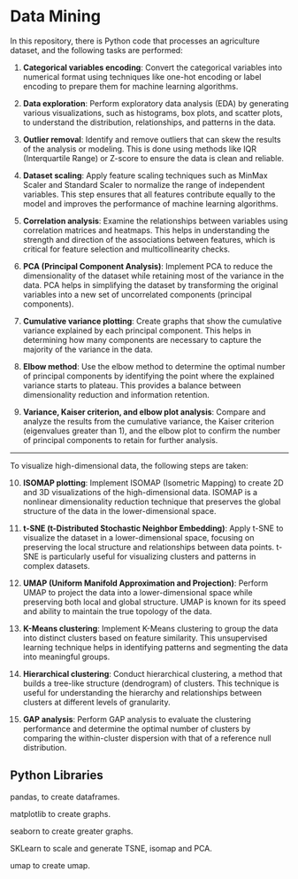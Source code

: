 # Data Mining #

In this repository, there is Python code that processes an agriculture dataset, and the following tasks are performed:

1. **Categorical variables encoding**: Convert the categorical variables into numerical format using techniques like one-hot encoding or label encoding to prepare them for machine learning algorithms.

2. **Data exploration**: Perform exploratory data analysis (EDA) by generating various visualizations, such as histograms, box plots, and scatter plots, to understand the distribution, relationships, and patterns in the data.

3. **Outlier removal**: Identify and remove outliers that can skew the results of the analysis or modeling. This is done using methods like IQR (Interquartile Range) or Z-score to ensure the data is clean and reliable.

4. **Dataset scaling**: Apply feature scaling techniques such as MinMax Scaler and Standard Scaler to normalize the range of independent variables. This step ensures that all features contribute equally to the model and improves the performance of machine learning algorithms.

5. **Correlation analysis**: Examine the relationships between variables using correlation matrices and heatmaps. This helps in understanding the strength and direction of the associations between features, which is critical for feature selection and multicollinearity checks.

6. **PCA (Principal Component Analysis)**: Implement PCA to reduce the dimensionality of the dataset while retaining most of the variance in the data. PCA helps in simplifying the dataset by transforming the original variables into a new set of uncorrelated components (principal components).

7. **Cumulative variance plotting**: Create graphs that show the cumulative variance explained by each principal component. This helps in determining how many components are necessary to capture the majority of the variance in the data.

8. **Elbow method**: Use the elbow method to determine the optimal number of principal components by identifying the point where the explained variance starts to plateau. This provides a balance between dimensionality reduction and information retention.

9. **Variance, Kaiser criterion, and elbow plot analysis**: Compare and analyze the results from the cumulative variance, the Kaiser criterion (eigenvalues greater than 1), and the elbow plot to confirm the number of principal components to retain for further analysis.

---

To visualize high-dimensional data, the following steps are taken:

10. **ISOMAP plotting**: Implement ISOMAP (Isometric Mapping) to create 2D and 3D visualizations of the high-dimensional data. ISOMAP is a nonlinear dimensionality reduction technique that preserves the global structure of the data in the lower-dimensional space.

11. **t-SNE (t-Distributed Stochastic Neighbor Embedding)**: Apply t-SNE to visualize the dataset in a lower-dimensional space, focusing on preserving the local structure and relationships between data points. t-SNE is particularly useful for visualizing clusters and patterns in complex datasets.

12. **UMAP (Uniform Manifold Approximation and Projection)**: Perform UMAP to project the data into a lower-dimensional space while preserving both local and global structure. UMAP is known for its speed and ability to maintain the true topology of the data.

13. **K-Means clustering**: Implement K-Means clustering to group the data into distinct clusters based on feature similarity. This unsupervised learning technique helps in identifying patterns and segmenting the data into meaningful groups.

14. **Hierarchical clustering**: Conduct hierarchical clustering, a method that builds a tree-like structure (dendrogram) of clusters. This technique is useful for understanding the hierarchy and relationships between clusters at different levels of granularity.

15. **GAP analysis**: Perform GAP analysis to evaluate the clustering performance and determine the optimal number of clusters by comparing the within-cluster dispersion with that of a reference null distribution.



## Python Libraries ##

pandas, to create dataframes.

matplotlib to create graphs.

seaborn to create greater graphs.

SKLearn to scale and generate TSNE, isomap and PCA.

umap to create umap.